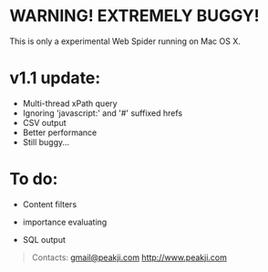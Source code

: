 # WARNING! EXTREMELY BUGGY!
This is only a experimental Web Spider running on Mac OS X.

# v1.1 update:
* Multi-thread xPath query
* Ignoring 'javascript:' and '#' suffixed hrefs
* CSV output
* Better performance
* Still buggy... 

# To do:
* Content filters
* <P> importance evaluating
* SQL output

> Contacts:
> gmail@peakji.com
> http://www.peakji.com
